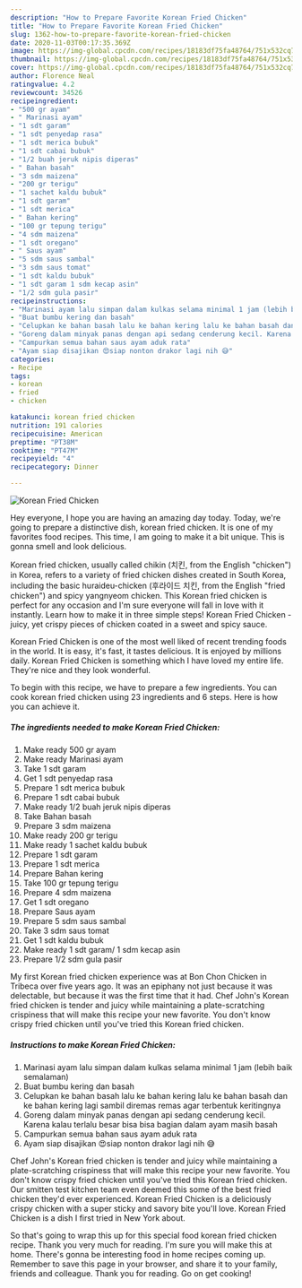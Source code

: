 ```yaml
---
description: "How to Prepare Favorite Korean Fried Chicken"
title: "How to Prepare Favorite Korean Fried Chicken"
slug: 1362-how-to-prepare-favorite-korean-fried-chicken
date: 2020-11-03T00:17:35.369Z
image: https://img-global.cpcdn.com/recipes/18183df75fa48764/751x532cq70/korean-fried-chicken-foto-resep-utama.jpg
thumbnail: https://img-global.cpcdn.com/recipes/18183df75fa48764/751x532cq70/korean-fried-chicken-foto-resep-utama.jpg
cover: https://img-global.cpcdn.com/recipes/18183df75fa48764/751x532cq70/korean-fried-chicken-foto-resep-utama.jpg
author: Florence Neal
ratingvalue: 4.2
reviewcount: 34526
recipeingredient:
- "500 gr ayam"
- " Marinasi ayam"
- "1 sdt garam"
- "1 sdt penyedap rasa"
- "1 sdt merica bubuk"
- "1 sdt cabai bubuk"
- "1/2 buah jeruk nipis diperas"
- " Bahan basah"
- "3 sdm maizena"
- "200 gr terigu"
- "1 sachet kaldu bubuk"
- "1 sdt garam"
- "1 sdt merica"
- " Bahan kering"
- "100 gr tepung terigu"
- "4 sdm maizena"
- "1 sdt oregano"
- " Saus ayam"
- "5 sdm saus sambal"
- "3 sdm saus tomat"
- "1 sdt kaldu bubuk"
- "1 sdt garam 1 sdm kecap asin"
- "1/2 sdm gula pasir"
recipeinstructions:
- "Marinasi ayam lalu simpan dalam kulkas selama minimal 1 jam (lebih baik semalaman)"
- "Buat bumbu kering dan basah"
- "Celupkan ke bahan basah lalu ke bahan kering lalu ke bahan basah dan ke bahan kering lagi sambil diremas remas agar terbentuk keritingnya"
- "Goreng dalam minyak panas dengan api sedang cenderung kecil. Karena kalau terlalu besar bisa bisa bagian dalam ayam masih basah"
- "Campurkan semua bahan saus ayam aduk rata"
- "Ayam siap disajikan 😍siap nonton drakor lagi nih 😅"
categories:
- Recipe
tags:
- korean
- fried
- chicken

katakunci: korean fried chicken 
nutrition: 191 calories
recipecuisine: American
preptime: "PT38M"
cooktime: "PT47M"
recipeyield: "4"
recipecategory: Dinner

---
```



![Korean Fried Chicken](https://img-global.cpcdn.com/recipes/18183df75fa48764/751x532cq70/korean-fried-chicken-foto-resep-utama.jpg)

Hey everyone, I hope you are having an amazing day today. Today, we're going to prepare a distinctive dish, korean fried chicken. It is one of my favorites food recipes. This time, I am going to make it a bit unique. This is gonna smell and look delicious.

Korean fried chicken, usually called chikin (치킨, from the English &#34;chicken&#34;) in Korea, refers to a variety of fried chicken dishes created in South Korea, including the basic huraideu-chicken (후라이드 치킨, from the English &#34;fried chicken&#34;) and spicy yangnyeom chicken. This Korean fried chicken is perfect for any occasion and I&#39;m sure everyone will fall in love with it instantly. Learn how to make it in three simple steps! Korean Fried Chicken - juicy, yet crispy pieces of chicken coated in a sweet and spicy sauce.

Korean Fried Chicken is one of the most well liked of recent trending foods in the world. It is easy, it's fast, it tastes delicious. It is enjoyed by millions daily. Korean Fried Chicken is something which I have loved my entire life. They're nice and they look wonderful.


To begin with this recipe, we have to prepare a few ingredients. You can cook korean fried chicken using 23 ingredients and 6 steps. Here is how you can achieve it.

<!--inarticleads1-->

##### The ingredients needed to make Korean Fried Chicken:

1. Make ready 500 gr ayam
1. Make ready  Marinasi ayam
1. Take 1 sdt garam
1. Get 1 sdt penyedap rasa
1. Prepare 1 sdt merica bubuk
1. Prepare 1 sdt cabai bubuk
1. Make ready 1/2 buah jeruk nipis diperas
1. Take  Bahan basah
1. Prepare 3 sdm maizena
1. Make ready 200 gr terigu
1. Make ready 1 sachet kaldu bubuk
1. Prepare 1 sdt garam
1. Prepare 1 sdt merica
1. Prepare  Bahan kering
1. Take 100 gr tepung terigu
1. Prepare 4 sdm maizena
1. Get 1 sdt oregano
1. Prepare  Saus ayam
1. Prepare 5 sdm saus sambal
1. Take 3 sdm saus tomat
1. Get 1 sdt kaldu bubuk
1. Make ready 1 sdt garam/ 1 sdm kecap asin
1. Prepare 1/2 sdm gula pasir


My first Korean fried chicken experience was at Bon Chon Chicken in Tribeca over five years ago. It was an epiphany not just because it was delectable, but because it was the first time that it had. Chef John&#39;s Korean fried chicken is tender and juicy while maintaining a plate-scratching crispiness that will make this recipe your new favorite. You don&#39;t know crispy fried chicken until you&#39;ve tried this Korean fried chicken. 

<!--inarticleads2-->

##### Instructions to make Korean Fried Chicken:

1. Marinasi ayam lalu simpan dalam kulkas selama minimal 1 jam (lebih baik semalaman)
1. Buat bumbu kering dan basah
1. Celupkan ke bahan basah lalu ke bahan kering lalu ke bahan basah dan ke bahan kering lagi sambil diremas remas agar terbentuk keritingnya
1. Goreng dalam minyak panas dengan api sedang cenderung kecil. Karena kalau terlalu besar bisa bisa bagian dalam ayam masih basah
1. Campurkan semua bahan saus ayam aduk rata
1. Ayam siap disajikan 😍siap nonton drakor lagi nih 😅


Chef John&#39;s Korean fried chicken is tender and juicy while maintaining a plate-scratching crispiness that will make this recipe your new favorite. You don&#39;t know crispy fried chicken until you&#39;ve tried this Korean fried chicken. Our smitten test kitchen team even deemed this some of the best fried chicken they&#39;d ever experienced. Korean Fried Chicken is a deliciously crispy chicken with a super sticky and savory bite you&#39;ll love. Korean Fried Chicken is a dish I first tried in New York about. 

So that's going to wrap this up for this special food korean fried chicken recipe. Thank you very much for reading. I'm sure you will make this at home. There's gonna be interesting food in home recipes coming up. Remember to save this page in your browser, and share it to your family, friends and colleague. Thank you for reading. Go on get cooking!
